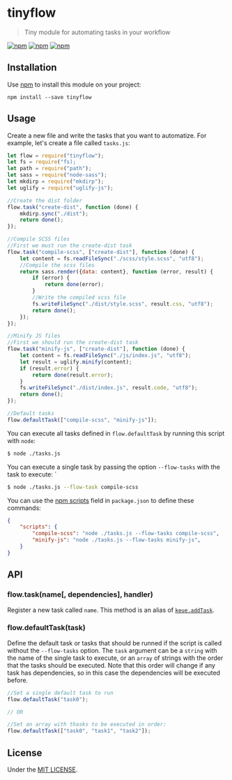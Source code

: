 # tinyflow

> Tiny module for automating tasks in your workflow

[![npm](https://img.shields.io/npm/v/tinyflow.svg?style=flat-square)](https://www.npmjs.com/package/tinyflow)
[![npm](https://img.shields.io/npm/dt/tinyflow.svg?style=flat-square)](https://www.npmjs.com/package/tinyflow)
[![npm](https://img.shields.io/npm/l/tinyflow.svg?style=flat-square)](https://github.com/jmjuanes/tinyflow)


## Installation 

Use [npm](https://npmjs.com) to install this module on your project:

```
npm install --save tinyflow
```

## Usage

Create a new file and write the tasks that you want to automatize. For example, let's create a file called `tasks.js`:

```javascript
let flow = require("tinyflow");
let fs = require("fs);
let path = require("path");
let sass = require("node-sass");
let mkdirp = require("mkdirp");
let uglify = require("uglify-js");

//Create the dist folder 
flow.task("create-dist", function (done) {
    mkdirp.sync("./dist");
    return done();
});

//Compile SCSS files
//First we must run the create-dist task 
flow.task("compile-scss", ["create-dist"], function (done) {
    let content = fs.readFileSync("./scss/style.scss", "utf8");
    //Compile the scss files
    return sass.render({data: content}, function (error, result) {
        if (error) {
            return done(error);
        }
        //Write the compiled scss file 
        fs.writeFileSync("./dist/style.scss", result.css, "utf8");
        return done();
    });
});

//Minify JS files 
//First we should run the create-dist task
flow.task("minify-js", ["create-dist"], function (done) {
    let content = fs.readFileSync("./js/index.js", "utf8");
    let result = uglify.minify(content);
    if (result.error) {
        return done(result.error); 
    }
    fs.writeFileSync("./dist/index.js", result.code, "utf8");
    return done();
});

//Default tasks 
flow.defaultTask(["compile-scss", "minify-js"]);

```

You can execute all tasks defined in `flow.defaultTask` by running this script with `node`: 

```bash 
$ node ./tasks.js
```

You can execute a single task by passing the option `--flow-tasks` with the task to execute: 
`
```bash 
$ node ./tasks.js --flow-task compile-scss
```

You can use the [npm scripts](https://docs.npmjs.com/misc/scripts) field in `package.json` to define these commands: 

```json
{
    "scripts": {
        "compile-scss": "node ./tasks.js --flow-tasks compile-scss",
        "minify-js": "node ./tasks.js --flow-tasks minify-js",
    }
}
```



## API 

### flow.task(name\[, dependencies\], handler)

Register a new task called `name`. This method is an alias of [`keue.addTask`](https://github.com/jmjuanes/keue#tasksaddtaskname-dependencies-handler).


### flow.defaultTask(task)

Define the default task or tasks that should be runned if the script is called without the `--flow-tasks` option. The `task` argument can be a `string` with the name of the single task to execute, or an `array` of strings with the order that the tasks should be executed. Note that this order will change if any task has dependencies, so in this case the dependencies will be executed before.

```javascript
//Set a single default task to run
flow.defaultTask("task0");

// OR

//Set an array with thasks to be executed in order:
flow.defaultTask(["task0", "task1", "task2"]);
```


## License 

Under the [MIT LICENSE](./LICENSE).


